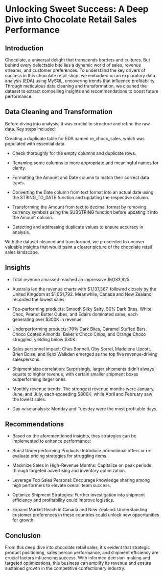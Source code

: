 # Unlocking Sweet Success: A Deep Dive into Chocolate Retail Sales Performance

## Introduction

Chocolate, a universal delight that transcends borders and cultures. But behind every delectable bite lies a dynamic world of sales, revenue streams, and customer preferences. To understand the key drivers of success in this chocolate retail shop, we embarked on an exploratory data analysis (EDA) using MySQL, uncovering trends that influence profitability. Through meticulous data cleaning and transformation, we cleaned the dataset to extract compelling insights and recommendations to boost future performance.


## Data Cleaning and Transformation

Before diving into analysis, it was crucial to structure and refine the raw data. Key steps included:

Creating a duplicate table for EDA named re_choco_sales, which was populated with essential data.

* Check thoroughly for the empty columns and duplicate rows.

* Renaming some columns to more appropriate and meaningful names for clarity.

* Formatting the Amount and Date column to match their correct data types.

* Converting the Date column from text format into an actual date using the STRING_TO_DATE function and updating the respective column.

* Transforming the Amount from text to decimal format by removing currency symbols using the SUBSTRING function before updating it into the Amount column.

* Detecting and addressing duplicate values to ensure accuracy in analysis.

With the dataset cleaned and transformed, we proceeded to uncover valuable insights that would paint a clearer picture of the chocolate retail sales landscape.


## Insights

* Total revenue amassed reached an impressive $6,183,625.

* Australia led the revenue charts with $1,137,367, followed closely by the United Kingdom at $1,051,792. Meanwhile, Canada and New Zealand recorded the lowest sales.

* Top-performing products: Smooth Silky Salty, 50% Dark Bites, White Choc, Peanut Butter Cubes, and Edairs dominated sales, each generating over $300K in revenue.

* Underperforming products: 70% Dark Bites, Caramel Stuffed Bars, Choco Coated Almonds, Baker's Choco Chips, and Orange Choco struggled, yielding below $30K.

* Sales personnel impact: Ches Bonnell, Oby Sorrel, Madelene Upcott, Brien Boise, and Kelci Walkden emerged as the top five revenue-driving salespersons.
 
* Shipment size correlation: Surprisingly, larger shipments didn’t always equate to higher revenue, with certain smaller shipment boxes outperforming larger ones.

* Monthly revenue trends: The strongest revenue months were January, June, and July, each exceeding $800K, while April and February saw the lowest sales.

* Day-wise analysis: Monday and Tuesday were the most profitable days.


## Recommendations

* Based on the aforementioned insights, thes strategies can be implemented to enhance performance:

* Boost Underperforming Products: Introduce promotional offers or re-evaluate pricing strategies for struggling items.

* Maximize Sales in High-Revenue Months: Capitalize on peak periods through targeted advertising and inventory optimization.

* Leverage Top Sales Personsl: Encourage knowledge sharing among high performers to elevate overall team success.

* Optimize Shipment Strategies: Further investigation into shipment efficiency and profitability could improve logistics.

* Expand Market Reach in Canada and New Zealand: Understanding customer preferences in these countries could unlock new opportunities for growth.


## Conclusion

From this deep dive into chocolate retail sales, it's evident that strategic product positioning, sales person performance, and shipment efficiency are crucial factors influencing success. With informed decision-making and targeted optimizations, this business can amplify its revenue and ensure sustained growth in the competitive confectionery industry.
